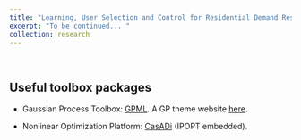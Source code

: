 ```yaml
---
title: "Learning, User Selection and Control for Residential Demand Response"
excerpt: "To be continued... "
collection: research
---
```

<p>&nbsp;</p>

Useful toolbox packages
-------

- Gaussian Process Toolbox: [GPML](http://www.gaussianprocess.org/gpml/code/matlab/doc/). A GP theme website [here](http://www.gaussianprocess.org/).

- Nonlinear Optimization Platform: [CasADi](https://web.casadi.org/docs/) (IPOPT embedded).

